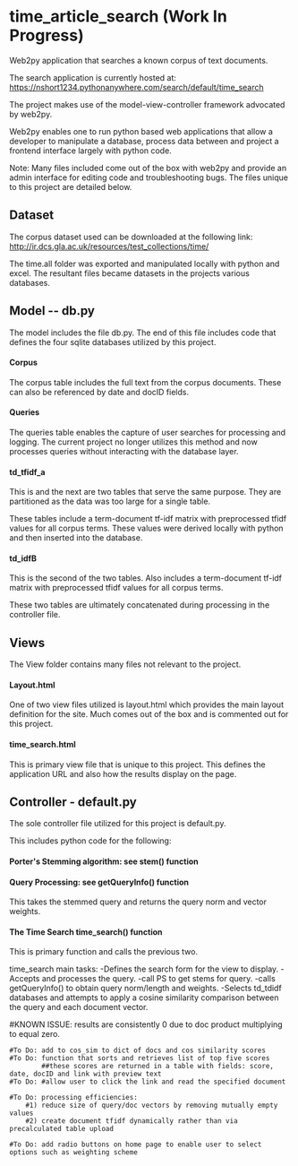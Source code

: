 # time_article_search (Work In Progress)
Web2py application that searches a known corpus of text documents. 

The search application is currently hosted at: https://nshort1234.pythonanywhere.com/search/default/time_search

The project makes use of the model-view-controller framework advocated by web2py. 

Web2py enables one to run python based web applications that allow a developer to manipulate a database, process data between and project a frontend interface largely with python code. 

Note: Many files included come out of the box with web2py and provide an admin interface for editing code and troubleshooting bugs. The files unique to this project are detailed below.

## Dataset
The corpus dataset used can be downloaded at the following link: 
http://ir.dcs.gla.ac.uk/resources/test_collections/time/

The time.all folder was exported and manipulated locally with python and excel. The resultant files became datasets in the projects various databases.

## Model -- db.py
The model includes the file db.py. The end of this file includes code that defines the four sqlite databases utilized by this project. 

#### Corpus
The corpus table includes the full text from the corpus documents. These can also be referenced by date and docID fields.

#### Queries
The queries table enables the capture of user searches for processing and logging. The current project no longer utilizes this method and now processes queries without interacting with the database layer.

#### td_tfidf_a
This is and the next are two tables that serve the same purpose. They are partitioned as the data was too large for a single table.

These tables include a term-document tf-idf matrix with preprocessed tfidf values for all corpus terms. These values were derived locally with python and then inserted into the database.

#### td_idfB
This is the second of the two tables.
Also includes a term-document tf-idf matrix with preprocessed tfidf values for all corpus terms. 

These two tables are ultimately concatenated during processing in the controller file.

## Views
The View folder contains many files not relevant to the project. 

#### Layout.html
One of two view files utilized is layout.html which provides the main layout definition for the site. Much comes out of the box and is commented out for this project.

#### time_search.html
This is primary view file that is unique to this project. This defines the application URL and also how the results display on the page.

## Controller - default.py
The sole controller file utilized for this project is default.py.

This includes python code for the following:

#### Porter's Stemming algorithm: see stem() function

#### Query Processing: see getQueryInfo() function
This takes the stemmed query and returns the query norm and vector weights.

#### The Time Search time_search() function
This is primary function and calls the previous two.

time_search main tasks:
-Defines the search form for the view to display. 
-Accepts and processes the query.
-call PS to get stems for query.
-calls getQueryInfo() to obtain query norm/length and weights.
-Selects td_tdidf databases and attempts to apply a cosine similarity comparison between the query and each document vector.

   #KNOWN ISSUE: results are consistently 0 due to doc product multiplying to equal zero.

    #To Do: add to cos_sim to dict of docs and cos similarity scores
    #To Do: function that sorts and retrieves list of top five scores
            ##these scores are returned in a table with fields: score, date, docID and link with preview text
    #To Do: #allow user to click the link and read the specified document

    #To Do: processing efficiencies:
        #1) reduce size of query/doc vectors by removing mutually empty values
        #2) create document tfidf dynamically rather than via precalculated table upload

    #To Do: add radio buttons on home page to enable user to select options such as weighting scheme
